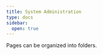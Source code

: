 ```yaml
---
title: System Administration
type: docs
sidebar:
  open: true
---
```


Pages can be organized into folders.
